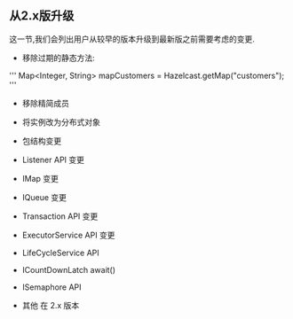 从2.x版升级
----------------------------------

这一节,我们会列出用户从较早的版本升级到最新版之前需要考虑的变更.

* 移除过期的静态方法:

'''
  Map<Integer, String> mapCustomers = Hazelcast.getMap("customers");
'''

* 移除精简成员

* 将实例改为分布式对象

* 包结构变更

* Listener API 变更

* IMap 变更

* IQueue 变更

* Transaction API 变更

* ExecutorService API 变更

* LifeCycleService API

* ICountDownLatch await()

* ISemaphore API

* 其他
  在 2.x 版本
